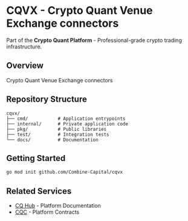 # CQVX - Crypto Quant Venue Exchange connectors

Part of the **Crypto Quant Platform** - Professional-grade crypto trading infrastructure.

## Overview
Crypto Quant Venue Exchange connectors

## Repository Structure
```
cqvx/
├── cmd/           # Application entrypoints
├── internal/      # Private application code
├── pkg/           # Public libraries
├── test/          # Integration tests
└── docs/          # Documentation
```

## Getting Started
```bash
go mod init github.com/Combine-Capital/cqvx
```

## Related Services
- [CQ Hub](https://github.com/Combine-Capital/cqhub) - Platform Documentation
- [CQC](https://github.com/Combine-Capital/cqc) - Platform Contracts
